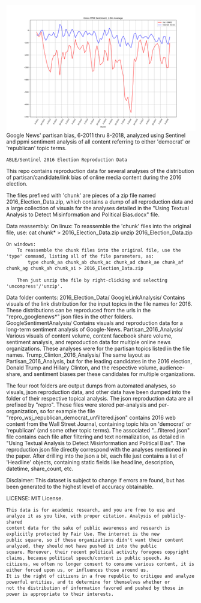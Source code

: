 

![](googlenews_rnc_liberals_ppmi_smoothed_2bin_avg.png)
Google News' partisan bias, 6-2011 thru 8-2018, analyzed using Sentinel and ppmi sentiment analysis of all
content referring to either 'democrat' or 'republican' topic terms.


~~~~~~~~~~~~~~~~~~~~~~~~~~~~~~~~~~~~~~~~~~~~~
ABLE/Sentinel 2016 Election Reproduction Data
~~~~~~~~~~~~~~~~~~~~~~~~~~~~~~~~~~~~~~~~~~~~~


This repo contains reproduction data for several analyses of the distribution of partisan/candidate/link
bias of online media content during the 2016 election.

The files prefixed with 'chunk' are pieces of a zip file named 2016_Election_Data.zip,
which contains a dump of all reproduction data and a large collection of visuals for the analyses
detailed in the "Using Textual Analysis to Detect Misinformation and Political Bias.docx" file.


Data reassembly:
	On linux:
		To reassemble the 'chunk' files into the original file, use:
			cat chunk* > 2016_Election_Data.zip
			unzip 2016_Election_Data.zip

	On windows:
		To reassemble the chunk files into the original file, use the 'type' command, listing all of the file parameters, as:
			type chunk_aa chunk_ab chunk_ac chunk_ad chunk_ae chunk_af chunk_ag chunk_ah chunk_ai > 2016_Election_Data.zip

		Then just unzip the file by right-clicking and selecting 'uncompress'/'unzip'.


Data folder contents:
	2016_Election_Data/
		GoogleLinkAnalysis/
			Contains visuals of the link distribution for the input topics in the file names for 2016. These distributions can be reproduced from
			the urls in the "repro_googlenews*" json files in the other folders. 
		GoogleSentimentAnalysis/
			Contains visuals and reproduction data for a long-term sentiment analysis of Google-News.
		Partisan_2016_Analysis/
			Various visuals of content volume, content facebook share volume, sentiment analysis, and reproduction data for multiple online news organizations.
			These analyses were for the partisan topics listed in the file names.
		Trump_Clinton_2016_Analysis/
			The same layout as Partisan_2016_Analysis, but for the leading candidates in the 2016 election, Donald Trump and Hillary Clinton, and the respective
			volume, audience-share, and sentiment biases per these candidates for multiple organizations.


The four root folders are output dumps from automated analyses, so visuals, json reproduction data, and other data have
been dumped into the folder of their respective topical analysis. The json reproduction data are all prefixed by
"repro". These files were stored per-analysis and per-organization, so for example the file "repro_wsj_republican_democrat_unfiltered.json"
contains 2016 web content from the Wall Street Journal, containing topic hits on 'democrat' or 'republican' (and
some other topic terms). The associated "...filtered.json" file contains each file after filtering and text normalization,
as detailed in "Using Textual Analysis to Detect Misinformation and Political Bias". The reproduction json
file directly correspond with the analyses mentioned in the paper. After drilling into the json a bit, each file just
contains a list of 'Headline' objects, containing static fields like headline, description, datetime, share_count, etc.


Disclaimer:
	This dataset is subject to change if errors are found, but has been generated to the highest level of accuracy obtainable.


LICENSE:
	MIT License.

	This data is for academic research, and you are free to use and analyze it as you like, with proper citation. Analysis of publicly-shared 
	content data for the sake of public awareness and research is explicitly protected by Fair Use. The internet is the new
	public square, so if these organizations didn't want their content analyzed, they should not have pushed it into the public
	square. Moreover, their recent political activity foregoes copyright claims, because political speech/content is public speech. As
	citizens, we often no longer consent to consume various content, it is either forced upon us, or influences those around us.
	It is the right of citizens in a free republic to critique and analyze powerful entities, and to determine for themselves whether or
	not the distribution of information favored and pushed by those in power is appropriate to their interests.

